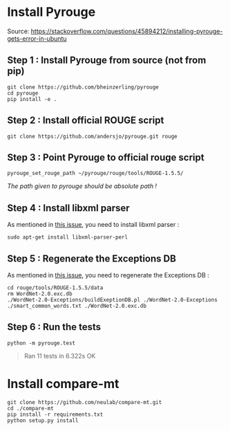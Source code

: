 # Install Pyrouge
Source: https://stackoverflow.com/questions/45894212/installing-pyrouge-gets-error-in-ubuntu
## Step 1 : Install Pyrouge from source (not from pip)
```
git clone https://github.com/bheinzerling/pyrouge
cd pyrouge
pip install -e .
```
## Step 2 : Install official ROUGE script
```
git clone https://github.com/andersjo/pyrouge.git rouge
```
## Step 3 : Point Pyrouge to official rouge script
```
pyrouge_set_rouge_path ~/pyrouge/rouge/tools/ROUGE-1.5.5/
```
*The path given to pyrouge should be absolute path !*
## Step 4 : Install libxml parser
As mentioned in [this issue](https://github.com/bheinzerling/pyrouge/issues/8), you need to install libxml parser :
```
sudo apt-get install libxml-parser-perl
```
## Step 5 : Regenerate the Exceptions DB
As mentioned in [this issue](https://github.com/bheinzerling/pyrouge/issues/8), you need to regenerate the Exceptions DB :
```
cd rouge/tools/ROUGE-1.5.5/data
rm WordNet-2.0.exc.db
./WordNet-2.0-Exceptions/buildExeptionDB.pl ./WordNet-2.0-Exceptions ./smart_common_words.txt ./WordNet-2.0.exc.db
```
## Step 6 : Run the tests
```
python -m pyrouge.test
```

> Ran 11 tests in 6.322s
OK

# Install compare-mt
```shell
git clone https://github.com/neulab/compare-mt.git
cd ./compare-mt
pip install -r requirements.txt
python setup.py install
```